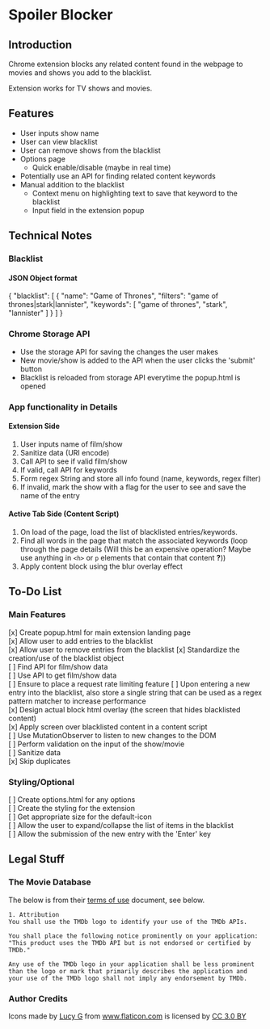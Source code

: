 # Spoiler Blocker

## Introduction

Chrome extension blocks any related content found in the webpage to movies and shows you add to the blacklist.

Extension works for TV shows and movies.

## Features

- User inputs show name 
- User can view blacklist
- User can remove shows from the blacklist
- Options page 
  - Quick enable/disable (maybe in real time)
- Potentially use an API for finding related content keywords
- Manual addition to the blacklist
  - Context menu on highlighting text to save that keyword to the blacklist 
  - Input field in the extension popup 


## Technical Notes

### Blacklist

#### JSON Object format

{
    "blacklist": [
        {
            "name": "Game of Thrones",
            "filters": "game of thrones|stark|lannister",
            "keywords": [
                "game of thrones",
                "stark",
                "lannister"
            ]
        }
    ]
}

### Chrome Storage API

- Use the storage API for saving the changes the user makes
- New movie/show is added to the API when the user clicks the 'submit' button
- Blacklist is reloaded from storage API everytime the popup.html is opened


### App functionality in Details

#### Extension Side

1. User inputs name of film/show
2. Sanitize data (URI encode)
3. Call API to see if valid film/show
4. If valid, call API for keywords
5. Form regex String and store all info found (name, keywords, regex filter)
6. If invalid, mark the show with a flag for the user to see and save the name of the entry

#### Active Tab Side (Content Script)

1. On load of the page, load the list of blacklisted entries/keywords.
2. Find all words in the page that match the associated keywords (loop through the page details (Will this be an expensive operation? Maybe use anything in `<h>` or `p` elements that contain that content **?**))
3. Apply content block using the blur overlay effect

## To-Do List

### Main Features

[x] Create popup.html for main extension landing page  
[x] Allow user to add entries to the blacklist  
[x] Allow user to remove entries from the blacklist
[x] Standardize the creation/use of the blacklist object    
[ ] Find API for film/show data  
[ ] Use API to get film/show data  
    [ ] Ensure to place a request rate limiting feature 
    [ ] Upon entering a new entry into the blacklist, also store a single string that can be used as a regex pattern matcher to increase performance  
[x] Design actual block html overlay (the screen that hides blacklisted content)  
[x] Apply screen over blacklisted content in a content script  
[ ] Use MutationObserver to listen to new changes to the DOM  
[ ] Perform validation on the input of the show/movie  
    [ ] Sanitize data  
    [x] Skip duplicates  

### Styling/Optional

[ ] Create options.html for any options  
[ ] Create the styling for the extension  
[ ] Get appropriate size for the default-icon  
[ ] Allow the user to expand/collapse the list of items in the blacklist  
[ ] Allow the submission of the new entry with the 'Enter' key  


## Legal Stuff

### The Movie Database

The below is from their [terms of use](https://www.themoviedb.org/documentation/api/terms-of-use) document, see below.

```
1. Attribution
You shall use the TMDb logo to identify your use of the TMDb APIs.

You shall place the following notice prominently on your application: "This product uses the TMDb API but is not endorsed or certified by TMDb."

Any use of the TMDb logo in your application shall be less prominent than the logo or mark that primarily describes the application and your use of the TMDb logo shall not imply any endorsement by TMDb.
```


### Author Credits

<div>Icons made by <a href="https://www.flaticon.com/authors/lucy-g" title="Lucy G">Lucy G</a> from <a href="https://www.flaticon.com/" 			    title="Flaticon">www.flaticon.com</a> is licensed by <a href="http://creativecommons.org/licenses/by/3.0/" 			    title="Creative Commons BY 3.0" target="_blank">CC 3.0 BY</a></div>

